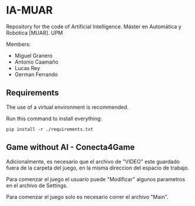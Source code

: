 # IA-MUAR
Repository for the code of Artificial Intelligence. Máster en Automática y Robótica [MUAR]. UPM

Members: 
- Miguel Granero
- Antonio Caamaño
- Lucas Rey
- German Ferrando

## Requirements
The use of a virtual environment is recommended.

Run this command to install everything: 
```
pip install -r ./requirements.txt  
```

## Game without AI - Conecta4Game

Adicionalmente, es necesario que el archivo de "VIDEO" este guardado fuera de la carpeta del juego, en la misma direccion del espacio de trabajo.

Para comenzar el juego el usuario puede "Modificar" algunos parametros en el archivo de Settings.

Para comenzar el juego solo es necesario correr el archivo "Main".